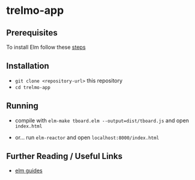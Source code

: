 # trelmo-app

## Prerequisites

To install Elm follow these [steps](https://guide.elm-lang.org/install.html)

## Installation

* `git clone <repository-url>` this repository
* `cd trelmo-app`

## Running

* compile with `elm-make tboard.elm --output=dist/tboard.js`
  and open `index.html`

* or... run `elm-reactor`
  and open `localhost:8000/index.html`

## Further Reading / Useful Links

* [elm guides](https://guide.elm-lang.org/)
